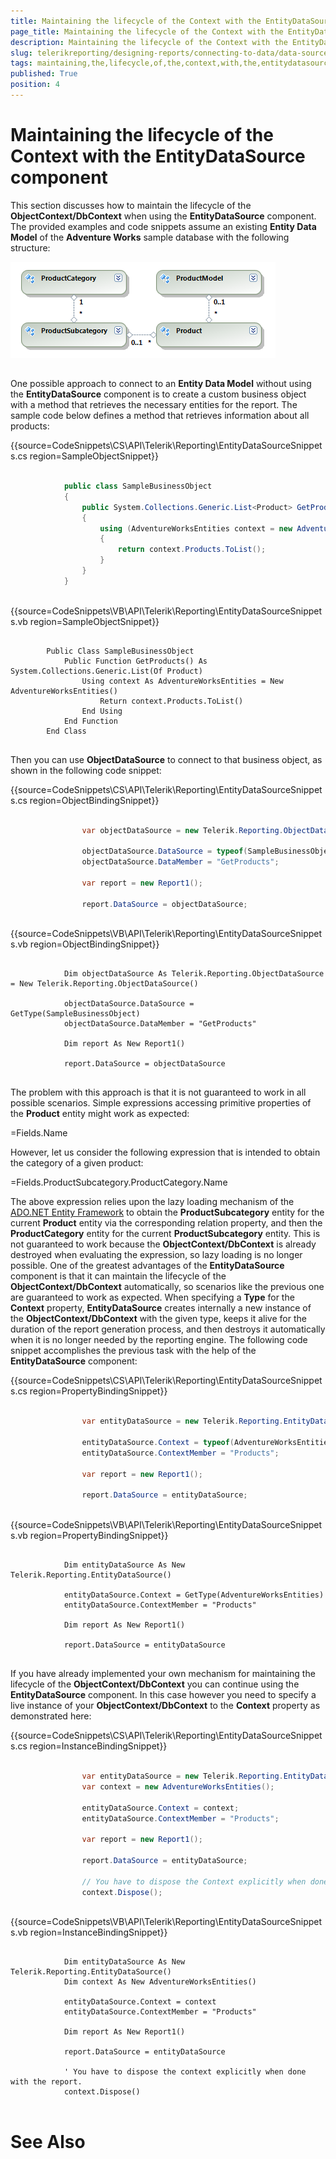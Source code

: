 ```yaml
---
title: Maintaining the lifecycle of the Context with the EntityDataSource component
page_title: Maintaining the lifecycle of the Context with the EntityDataSource component | for Telerik Reporting Documentation
description: Maintaining the lifecycle of the Context with the EntityDataSource component
slug: telerikreporting/designing-reports/connecting-to-data/data-source-components/entitydatasource-component/maintaining-the-lifecycle-of-the-context-with-the-entitydatasource-component
tags: maintaining,the,lifecycle,of,the,context,with,the,entitydatasource,component
published: True
position: 4
---
```


# Maintaining the lifecycle of the Context with the EntityDataSource component



This section discusses how to maintain the lifecycle of the __ObjectContext/DbContext__  when using the      	__EntityDataSource__  component. The provided examples and code snippets assume an existing __Entity Data Model__       	of the __Adventure Works__  sample database with the following structure:

  

  ![](images/DataSources/EntityDataSourceAdventureWorksEntityModel.png)

## 

One possible approach to connect to an __Entity Data Model__  without using the __EntityDataSource__  component        	is to create a custom business object with a method that retrieves the necessary entities for the report.        	The sample code below defines a method that retrieves information about all products:       	

{{source=CodeSnippets\CS\API\Telerik\Reporting\EntityDataSourceSnippets.cs region=SampleObjectSnippet}}
````C#
	
	        public class SampleBusinessObject
	        {
	            public System.Collections.Generic.List<Product> GetProducts()
	            {
	                using (AdventureWorksEntities context = new AdventureWorksEntities())
	                {
	                    return context.Products.ToList();
	                }
	            }
	        }
	
````
{{source=CodeSnippets\VB\API\Telerik\Reporting\EntityDataSourceSnippets.vb region=SampleObjectSnippet}}
````VB
	
	    Public Class SampleBusinessObject
	        Public Function GetProducts() As System.Collections.Generic.List(Of Product)
	            Using context As AdventureWorksEntities = New AdventureWorksEntities()
	                Return context.Products.ToList()
	            End Using
	        End Function
	    End Class
	
````



Then you can use __ObjectDataSource__  to connect to that business object, as shown in the following code snippet:       	

{{source=CodeSnippets\CS\API\Telerik\Reporting\EntityDataSourceSnippets.cs region=ObjectBindingSnippet}}
````C#
	
	            var objectDataSource = new Telerik.Reporting.ObjectDataSource();
	
	            objectDataSource.DataSource = typeof(SampleBusinessObject);
	            objectDataSource.DataMember = "GetProducts";
	
	            var report = new Report1();
	
	            report.DataSource = objectDataSource;
	
````
{{source=CodeSnippets\VB\API\Telerik\Reporting\EntityDataSourceSnippets.vb region=ObjectBindingSnippet}}
````VB
	
	        Dim objectDataSource As Telerik.Reporting.ObjectDataSource = New Telerik.Reporting.ObjectDataSource()
	
	        objectDataSource.DataSource = GetType(SampleBusinessObject)
	        objectDataSource.DataMember = "GetProducts"
	
	        Dim report As New Report1()
	
	        report.DataSource = objectDataSource
	
````



The problem with this approach is that it is not guaranteed to work in all possible scenarios. Simple expressions        	accessing primitive properties of the __Product__  entity might work as expected:       	

=Fields.Name

However, let us consider the following expression that is intended to obtain the category of a given product:

=Fields.ProductSubcategory.ProductCategory.Name

The above expression relies upon the lazy loading mechanism of the [ADO.NET Entity Framework](http://msdn.microsoft.com/en-us/library/aa697427%28VS.80%29.aspx) to        	obtain the __ProductSubcategory__  entity for the current __Product__  entity via the corresponding relation property,        	and then the __ProductCategory__  entity for the current __ProductSubcategory__  entity. This is not guaranteed to work        	because the __ObjectContext/DbContext__  is already destroyed when evaluating the expression, so lazy loading is no longer        	possible. One of the greatest advantages of the __EntityDataSource__  component is that it can maintain the        	lifecycle of the __ObjectContext/DbContext__  automatically, so scenarios like the previous one are guaranteed to work as        	expected. When specifying a __Type__  for the __Context__  property, __EntityDataSource__  creates internally a new        	instance of the __ObjectContext/DbContext__  with the given type, keeps it alive for the duration of the report generation        	process, and then destroys it automatically when it is no longer needed by the reporting engine. The following        	code snippet accomplishes the previous task with the help of the __EntityDataSource__  component:       	

{{source=CodeSnippets\CS\API\Telerik\Reporting\EntityDataSourceSnippets.cs region=PropertyBindingSnippet}}
````C#
	
	            var entityDataSource = new Telerik.Reporting.EntityDataSource();
	
	            entityDataSource.Context = typeof(AdventureWorksEntities);
	            entityDataSource.ContextMember = "Products";
	
	            var report = new Report1();
	
	            report.DataSource = entityDataSource;
	
````
{{source=CodeSnippets\VB\API\Telerik\Reporting\EntityDataSourceSnippets.vb region=PropertyBindingSnippet}}
````VB
	
	        Dim entityDataSource As New Telerik.Reporting.EntityDataSource()
	
	        entityDataSource.Context = GetType(AdventureWorksEntities)
	        entityDataSource.ContextMember = "Products"
	
	        Dim report As New Report1()
	
	        report.DataSource = entityDataSource
	
````



If you have already implemented your own mechanism for maintaining the lifecycle of the __ObjectContext/DbContext__         	you can continue using the __EntityDataSource__  component. In this case however you need to specify a live instance        	of your __ObjectContext/DbContext__  to the __Context__  property as demonstrated here:     	

{{source=CodeSnippets\CS\API\Telerik\Reporting\EntityDataSourceSnippets.cs region=InstanceBindingSnippet}}
````C#
	
	            var entityDataSource = new Telerik.Reporting.EntityDataSource();
	            var context = new AdventureWorksEntities();
	
	            entityDataSource.Context = context;
	            entityDataSource.ContextMember = "Products";
	
	            var report = new Report1();
	
	            report.DataSource = entityDataSource;
	
	            // You have to dispose the Context explicitly when done with the report.
	            context.Dispose();
	
````
{{source=CodeSnippets\VB\API\Telerik\Reporting\EntityDataSourceSnippets.vb region=InstanceBindingSnippet}}
````VB
	
	        Dim entityDataSource As New Telerik.Reporting.EntityDataSource()
	        Dim context As New AdventureWorksEntities()
	
	        entityDataSource.Context = context
	        entityDataSource.ContextMember = "Products"
	
	        Dim report As New Report1()
	
	        report.DataSource = entityDataSource
	
	        ' You have to dispose the context explicitly when done with the report.
	        context.Dispose()
	
````



# See Also

